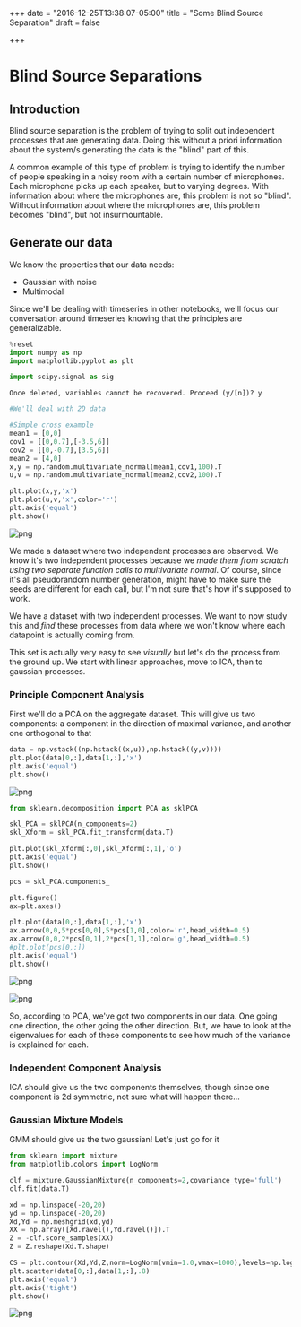 +++
date = "2016-12-25T13:38:07-05:00"
title = "Some Blind Source Separation"
draft = false

+++

# Blind Source Separations

## Introduction
Blind source separation is the problem of trying to split out independent processes that are generating data. Doing this without a priori information about the system/s generating the data is the "blind" part of this.

A common example of this type of problem is trying to identify the number of people speaking in a noisy room with a certain number of microphones. Each microphone picks up each speaker, but to varying degrees. With information about where the microphones are, this problem is not so "blind". Without information about where the microphones are, this problem becomes "blind", but not insurmountable.

## Generate our data
We know the properties that our data needs:

* Gaussian with noise
* Multimodal

Since we'll be dealing with timeseries in other notebooks, we'll focus our conversation around timeseries knowing that the principles are generalizable.


```python
%reset
import numpy as np
import matplotlib.pyplot as plt

import scipy.signal as sig
```

    Once deleted, variables cannot be recovered. Proceed (y/[n])? y



```python
#We'll deal with 2D data

#Simple cross example
mean1 = [0,0]
cov1 = [[0,0.7],[-3.5,6]]
cov2 = [[0,-0.7],[3.5,6]]
mean2 = [4,0]
x,y = np.random.multivariate_normal(mean1,cov1,100).T
u,v = np.random.multivariate_normal(mean2,cov2,100).T

plt.plot(x,y,'x')
plt.plot(u,v,'x',color='r')
plt.axis('equal')
plt.show()
```


![png](/imgs/output_3_0.png)


We made a dataset where two independent processes are observed. We know it's two independent processes because we *made them from scratch using two separate function calls to multivariate normal*. Of course, since it's all pseudorandom number generation, might have to make sure the seeds are different for each call, but I'm not sure that's how it's supposed to work.

We have a dataset with two independent processes. We want to now study this and *find* these processes from data where we won't know where each datapoint is actually coming from.

This set is actually very easy to see *visually* but let's do the process from the ground up. We start with linear approaches, move to ICA, then to gaussian processes.

### Principle Component Analysis
First we'll do a PCA on the aggregate dataset. This will give us two components: a component in the direction of maximal variance, and another one orthogonal to that


```python
data = np.vstack((np.hstack((x,u)),np.hstack((y,v))))
plt.plot(data[0,:],data[1,:],'x')
plt.axis('equal')
plt.show()
```


![png](/imgs/output_6_0.png)



```python
from sklearn.decomposition import PCA as sklPCA

skl_PCA = sklPCA(n_components=2)
skl_Xform = skl_PCA.fit_transform(data.T)

plt.plot(skl_Xform[:,0],skl_Xform[:,1],'o')
plt.axis('equal')
plt.show()

pcs = skl_PCA.components_

plt.figure()
ax=plt.axes()

plt.plot(data[0,:],data[1,:],'x')
ax.arrow(0,0,5*pcs[0,0],5*pcs[1,0],color='r',head_width=0.5)
ax.arrow(0,0,2*pcs[0,1],2*pcs[1,1],color='g',head_width=0.5)
#plt.plot(pcs[0,:])
plt.axis('equal')
plt.show()
```


![png](/imgs/output_7_0.png)



![png](/imgs/output_7_1.png)


So, according to PCA, we've got two components in our data. One going one direction, the other going the other direction. But, we have to look at the eigenvalues for each of these components to see how much of the variance is explained for each.

### Independent Component Analysis
ICA should give us the two components themselves, though since one component is 2d symmetric, not sure what will happen there...

### Gaussian Mixture Models
GMM should give us the two gaussian! Let's just go for it


```python
from sklearn import mixture
from matplotlib.colors import LogNorm

clf = mixture.GaussianMixture(n_components=2,covariance_type='full')
clf.fit(data.T)

xd = np.linspace(-20,20)
yd = np.linspace(-20,20)
Xd,Yd = np.meshgrid(xd,yd)
XX = np.array([Xd.ravel(),Yd.ravel()]).T
Z = -clf.score_samples(XX)
Z = Z.reshape(Xd.T.shape)

CS = plt.contour(Xd,Yd,Z,norm=LogNorm(vmin=1.0,vmax=1000),levels=np.logspace(0,2,20))
plt.scatter(data[0,:],data[1,:],.8)
plt.axis('equal')
plt.axis('tight')
plt.show()
```


![png](/imgs/output_11_0.png)

